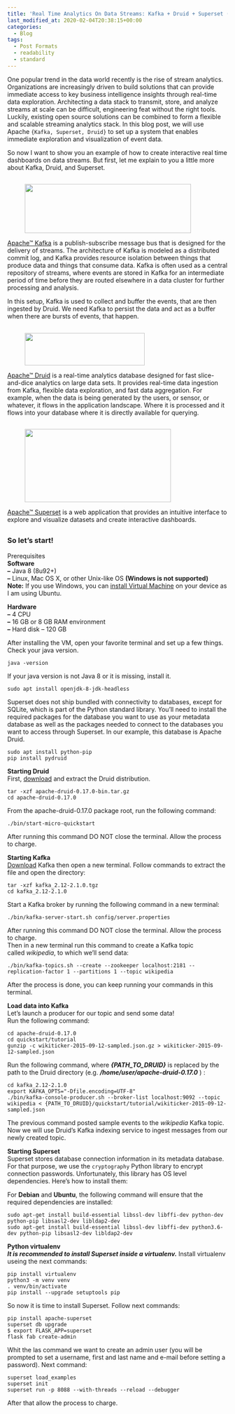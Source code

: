 ```yaml
---
title: 'Real Time Analytics On Data Streams: Kafka + Druid + Superset (part 1)'
last_modified_at: 2020-02-04T20:38:15+00:00
categories:
  - Blog
tags:
  - Post Formats
  - readability
  - standard
---
```


One popular trend in the data world recently is the rise of stream analytics. Organizations are increasingly driven to build solutions that can provide immediate access to key business intelligence insights through real-time data exploration. Architecting a data stack to transmit, store, and analyze streams at scale can be difficult, engineering feat without the right tools. Luckily, existing open source solutions can be combined to form a flexible and scalable streaming analytics stack. In this blog post, we will use Apache&nbsp;`{Kafka, Superset, Druid}`&nbsp;to set up a system that enables immediate exploration and visualization of event data.  
  
So now I want to show you an example of how to create interactive real time dashboards on data streams. But first, let me explain to you a little more about Kafka, Druid, and Superset.

## 

<div class="wp-block-image">
  <figure class="aligncenter size-large is-resized"><a href="https://www.dev-guide.org/wp-content/uploads/2020/02/948138d5a72dec2ed43744b495beb0895d00dc9a-1.png" target="_blank" rel="noreferrer noopener"><img loading="lazy" src="https://dev-guide.org/wp-content/uploads/2020/02/948138d5a72dec2ed43744b495beb0895d00dc9a-1.png" alt="" class="wp-image-86" width="380" height="112" srcset="https://www.dev-guide.org/wp-content/uploads/2020/02/948138d5a72dec2ed43744b495beb0895d00dc9a-1.png 749w, https://www.dev-guide.org/wp-content/uploads/2020/02/948138d5a72dec2ed43744b495beb0895d00dc9a-1-300x89.png 300w" sizes="(max-width: 380px) 100vw, 380px" /></a></figure>
</div>

<a rel="noreferrer noopener" href="https://kafka.apache.org/" target="_blank">Apache™ Kafka</a>&nbsp;is a publish-subscribe message bus that is designed for the delivery of streams. The architecture of Kafka is modeled as a distributed commit log, and Kafka provides resource isolation between things that produce data and things that consume data. Kafka is often used as a central repository of streams, where events are stored in Kafka for an intermediate period of time before they are routed elsewhere in a data cluster for further processing and analysis.  
  
In this setup, Kafka is used to collect and buffer the events, that are then ingested by Druid. We need Kafka to persist the data and act as a buffer when there are bursts of events, that happen.

## 

<div class="wp-block-image">
  <figure class="aligncenter size-large is-resized"><a href="https://www.dev-guide.org/wp-content/uploads/2020/02/0_lfuHdT9SFON6R2R5-1.png" target="_blank" rel="noreferrer noopener"><img loading="lazy" src="https://dev-guide.org/wp-content/uploads/2020/02/0_lfuHdT9SFON6R2R5-1.png" alt="" class="wp-image-89" width="274" height="74" srcset="https://www.dev-guide.org/wp-content/uploads/2020/02/0_lfuHdT9SFON6R2R5-1.png 600w, https://www.dev-guide.org/wp-content/uploads/2020/02/0_lfuHdT9SFON6R2R5-1-300x81.png 300w" sizes="(max-width: 274px) 100vw, 274px" /></a></figure>
</div>

<a rel="noreferrer noopener" href="https://github.com/apache/incubator-druid/" target="_blank">Apache™ Druid</a> is a real-time analytics database designed for fast slice-and-dice analytics on large data sets. It provides real-time data ingestion from Kafka, flexible data exploration, and fast data aggregation. For example, when the data is being generated by the users, or sensor, or whatever, it flows in the application landscape. Where it is processed and it flows into your database where it is directly available for querying. 

## 

<div class="wp-block-image is-style-default">
  <figure class="aligncenter size-large is-resized"><a href="https://www.dev-guide.org/wp-content/uploads/2020/02/Apache-superset-logo.png" target="_blank" rel="noreferrer noopener"><img loading="lazy" src="https://dev-guide.org/wp-content/uploads/2020/02/Apache-superset-logo.png" alt="" class="wp-image-90" width="334" height="167" /></a></figure>
</div>

<a rel="noreferrer noopener" href="https://github.com/apache/incubator-superset" target="_blank">Apache™ Superset</a> is a web application that provides an intuitive interface to explore and visualize datasets and create interactive dashboards. 

## 

### So let&#8217;s start!

Prerequisites  
**Software**  
        **&#8211;** Java 8 (8u92+)  
**&#8211;** Linux, Mac OS X, or other Unix-like OS **(Windows is not supported)**  
**Note:** If you use Windows, you can [install Virtual Machine](https://dev-guide.org/2020/02/07/how-to-set-up-a-virtual-machine/) on your device as I am using Ubuntu.  
  
[](https://druid.apache.org/docs/latest/tutorials/index.html#hardware)**Hardware**  
**&#8211;** 4 CPU  
**&#8211;** 16 GB or 8 GB RAM environment  
**&#8211;** Hard disk &#8211; 120 GB  


After installing the VM, open your favorite terminal and set up a few things.  
Check your java version. 

<pre class="wp-block-code"><code lang="bash" class="language-bash">java -version</code></pre>

If your java version is not Java 8 or it is missing, install it.

<pre class="wp-block-code"><code lang="bash" class="language-bash">sudo apt install openjdk-8-jdk-headless </code></pre>

Superset does not ship bundled with connectivity to databases, except for SQLite, which is part of the Python standard library. You’ll need to install the required packages for the database you want to use as your metadata database as well as the packages needed to connect to the databases you want to access through Superset. In our example, this database is Apache Druid. 

<pre class="wp-block-code"><code lang="bash" class="language-bash">sudo apt install python-pip
pip install pydruid</code></pre>

**Starting Druid**  
First, [download](http://mirrors.netix.net/apache/druid/0.17.0/apache-druid-0.17.0-bin.tar.gz) and extract the Druid distribution.

<pre class="wp-block-code"><code lang="bash" class="language-bash">tar -xzf apache-druid-0.17.0-bin.tar.gz
cd apache-druid-0.17.0</code></pre>

From the apache-druid-0.17.0 package root, run the following command:

<pre class="wp-block-code"><code lang="bash" class="language-bash">./bin/start-micro-quickstart</code></pre>

After running this command DO NOT close the terminal. Allow the process to charge.

**Starting Kafka**  
[Download](https://archive.apache.org/dist/kafka/2.1.0/kafka_2.12-2.1.0.tgz) Kafka then open a new terminal. Follow commands to extract the file and open the directory: 

<pre class="wp-block-code"><code lang="bash" class="language-bash">tar -xzf kafka_2.12-2.1.0.tgz
cd kafka_2.12-2.1.0</code></pre>

Start a Kafka broker by running the following command in a new terminal: 

<pre class="wp-block-code"><code lang="bash" class="language-bash">./bin/kafka-server-start.sh config/server.properties</code></pre>

After running this command DO NOT close the terminal. Allow the process to charge.  
Then in a new terminal run this command to create a Kafka topic called&nbsp;_wikipedia_, to which we&#8217;ll send data: 

<pre class="wp-block-code"><code lang="bash" class="language-bash">./bin/kafka-topics.sh --create --zookeeper localhost:2181 --replication-factor 1 --partitions 1 --topic wikipedia</code></pre>

After the process is done, you can keep running your commands in this terminal. 

 **Load data into Kafka**  
Let&#8217;s launch a producer for our topic and send some data!  
Run the following command:

<pre class="wp-block-code"><code lang="bash" class="language-bash">cd apache-druid-0.17.0
cd quickstart/tutorial
gunzip -c wikiticker-2015-09-12-sampled.json.gz > wikiticker-2015-09-12-sampled.json</code></pre>

Run the following command, where **_{PATH\_TO\_DRUID}_** is replaced by the path to the Druid directory (e.g. **_/home/user/apache-druid-0.17.0_** ) :

<pre class="wp-block-code"><code lang="bash" class="language-bash">cd kafka_2.12-2.1.0
export KAFKA_OPTS="-Dfile.encoding=UTF-8"
./bin/kafka-console-producer.sh --broker-list localhost:9092 --topic wikipedia &lt; {PATH_TO_DRUID}/quickstart/tutorial/wikiticker-2015-09-12-sampled.json</code></pre>

The previous command posted sample events to the&nbsp;_wikipedia_&nbsp;Kafka topic. Now we will use Druid&#8217;s Kafka indexing service to ingest messages from our newly created topic. 

**Starting Superset**  
Superset stores database connection information in its metadata database. For that purpose, we use the&nbsp;`cryptography`&nbsp;Python library to encrypt connection passwords. Unfortunately, this library has OS level dependencies. Here’s how to install them:

For&nbsp;**Debian**&nbsp;and&nbsp;**Ubuntu**, the following command will ensure that the required dependencies are installed:

<pre class="wp-block-code"><code lang="bash" class="language-bash">sudo apt-get install build-essential libssl-dev libffi-dev python-dev python-pip libsasl2-dev libldap2-dev
sudo apt-get install build-essential libssl-dev libffi-dev python3.6-dev python-pip libsasl2-dev libldap2-dev</code></pre>

**Python virtualenv**  
**_It is recommended to install Superset inside a virtualenv._** Install virtualenv useing the next commands: 

<pre class="wp-block-code"><code lang="bash" class="language-bash">pip install virtualenv
python3 -m venv venv
. venv/bin/activate
pip install --upgrade setuptools pip</code></pre>

So now it is time to install Superset. Follow next commands:

<pre class="wp-block-code"><code lang="bash" class="language-bash">pip install apache-superset
superset db upgrade
$ export FLASK_APP=superset
flask fab create-admin</code></pre>

Whit the las command we want to create an admin user (you will be prompted to set a username, first and last name and e-mail before setting a password). Next command:

<pre class="wp-block-code"><code lang="bash" class="language-bash">superset load_examples
superset init
superset run -p 8088 --with-threads --reload --debugger</code></pre>

After that allow the process to charge.
